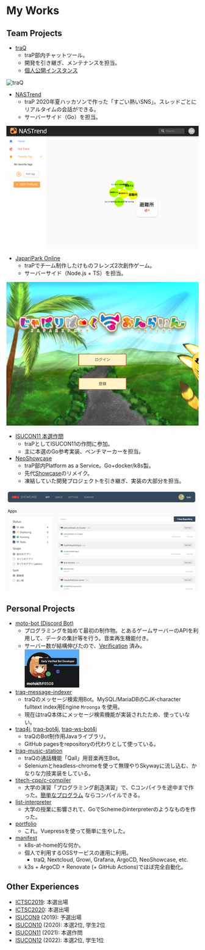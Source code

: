 # My Works

## Team Projects

- [traQ](https://github.com/traPtitech/traQ)
  - traP部内チャットツール。
  - 開発を引き継ぎ、メンテナンスを担当。
  - [個人公開インスタンス](https://q.toki317.dev/)

![traQ](https://user-images.githubusercontent.com/49056869/115141831-5a376980-a079-11eb-93c1-7016bc2097d0.png)

- [NASTrend](http://nastrend.morning-chun-friends.trap.show/)
  - traP 2020年夏ハッカソンで作った「すごい熱いSNS」。スレッドごとにリアルタイムの会話ができる。 
  - サーバーサイド（Go）を担当。

![NASTrend](./assets/images/nastrend.png)

- [JapariPark Online](https://japari.toki317.dev/)
  - traPでチーム制作したけものフレンズ2次創作ゲーム。
  - サーバーサイド（Node.js + TS）を担当。

![japari](./assets/images/japari.png)

- [ISUCON11 本選作問](https://github.com/isucon/isucon11-final)
  - traPとしてISUCON11の作問に参加。
  - 主に本選のGo参考実装、ベンチマーカーを担当。
- [NeoShowcase](https://github.com/traPtitech/NeoShowcase)
  - traP部内Platform as a Service。Go+docker/k8s製。
  - 先代[Showcase](https://github.com/kaz/showcase)のリメイク。
  - 凍結していた開発プロジェクトを引き継ぎ、実装の大部分を担当。

![neoshowcase](./assets/images/neoshowcase.png)

## Personal Projects

- [moto-bot (Discord Bot)](https://github.com/motoki317/moto-bot)
  - プログラミングを始めて最初の制作物。とあるゲームサーバーのAPIを利用して、データの集計等を行う。音楽再生機能付き。
  - サーバー数が結構伸びたので、[Verification](https://blog.discordapp.com/the-future-of-bots-on-discord-4e6e050ab52e) 済み。
  ![](./assets/images/moto-bot_verified.png)
- [traq-message-indexer](https://github.com/motoki317/traq-message-indexer)
  - traQのメッセージ検索用Bot。MySQL/MariaDBのCJK-character fulltext index用Engine `Mroonga` を使用。
  - 現在はtraQ本体にメッセージ検索機能が実装されたため、使っていない。
- [traq4j](https://github.com/motoki317/traq4j), [traq-bot4j](https://github.com/motoki317/traq-bot4j), [traq-ws-bot4j](https://github.com/motoki317/traq-ws-bot4j)
  - traQのBot制作用Javaライブラリ。
  - GitHub pagesをrepositoryの代わりとして使っている。
- [traq-music-station](https://github.com/motoki317/traq-music-station)
  - traQの通話機能「Qall」用音楽再生Bot。
  - Seleniumとheadless-chromeを使って無理やりSkywayに流し込む、かなりな力技実装をしている。
- [titech-cpp/c-compiler](https://github.com/titech-cpp/c-compiler)
  - 大学の演習「プログラミング創造演習」で、Cコンパイラを途中まで作った。[簡単なプログラム](https://github.com/titech-cpp/c-compiler/blob/39a1294527f1f260e02ca0b39e4fa12a7253d4b9/compiler/test/sudoku_solver.c) ならコンパイルできる。
- [list-interpreter](https://github.com/motoki317/lisp-interpreter)
  - 大学の授業に影響されて、GoでSchemeのinterpreterのようなものを作った。
- [portfolio](https://github.com/motoki317/portfolio)
  - これ。Vuepressを使って簡単に生やした。
- [manifest](https://github.com/motoki317/manifest)
  - k8s-at-home的な何か。
  - 個人で利用するOSSサービスの運用に利用。
    - traQ, Nextcloud, Growi, Grafana, ArgoCD, NeoShowcase, etc.
  - k3s + ArgoCD + Renovate (+ GitHub Actions)でほぼ完全自動化。

## Other Experiences

- [ICTSC2019](https://icttoracon.net/archives/category/ictsc2019): 本選出場
- [ICTSC2020](https://icttoracon.net/archives/category/ictsc2020): 本選出場
- [ISUCON9](https://isucon.net/archives/53570241.html) (2019): 予選出場
- [ISUCON10](https://isucon.net/archives/54704557.html) (2020): 本選2位, 学生2位
- [ISUCON11](https://isucon.net/archives/55821036.html) (2021): 本選作問
- [ISUCON12](https://isucon.net/archives/56571716.html) (2022): 本選2位, 学生1位

